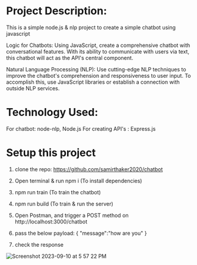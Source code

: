 # Project Description:
This is a simple node.js & nlp project to create a simple chatbot using javascript

Logic for Chatbots: Using JavaScript, create a comprehensive chatbot with conversational features. With its ability to communicate with users via text, this chatbot will act as the API's central component.

Natural Language Processing (NLP): Use cutting-edge NLP techniques to improve the chatbot's comprehension and responsiveness to user input. To accomplish this, use JavaScript libraries or establish a connection with outside NLP services.

# Technology Used:
For chatbot:  node-nlp, Node.js
For creating API's :  Express.js

# Setup this project

1. clone the repo: https://github.com/samirthaker2020/chatbot

2. Open terminal & run npm i (To install dependencies)
3.  npm run train (To train the chatbot)
4.  npm run build (To train & run the server)
5. Open Postman, and trigger a POST method on http://localhost:3000/chatbot
6. pass the below payload:
{
    "message":"how are you"
}
7. check the response
   
![Screenshot 2023-09-10 at 5 57 22 PM](https://github.com/samirthaker2020/chatbot/assets/46947688/0cd0dea6-9a9b-450c-a57a-48b98253c1ee)
